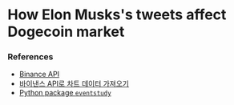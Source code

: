 # How Elon Musks's tweets affect Dogecoin market

### References
* [Binance API](https://www.binance.com/en/binance-api)
* [바이낸스 API로 차트 데이터 가져오기](https://goldfishman.tistory.com/70)
* [Python package `eventstudy`](https://lemairejean-baptiste.github.io/eventstudy/get_started.html#example-1-a-single-event)
